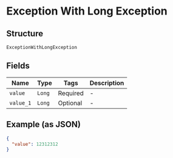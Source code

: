
# Exception With Long Exception

## Structure

`ExceptionWithLongException`

## Fields

| Name | Type | Tags | Description |
|  --- | --- | --- | --- |
| `value` | `Long` | Required | - |
| `value_1` | `Long` | Optional | - |

## Example (as JSON)

```json
{
  "value": 12312312
}
```

